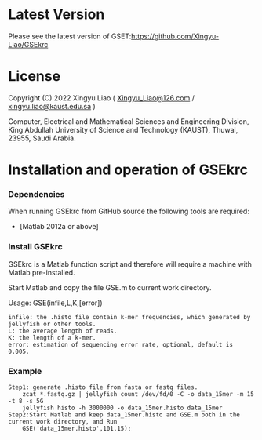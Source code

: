 Latest Version
==============
Please see the latest version of GSET:https://github.com/Xingyu-Liao/GSEkrc


License
=======

Copyright (C) 2022    Xingyu Liao    ( Xingyu_Liao@126.com / xingyu.liao@kaust.edu.sa )

Computer, Electrical and Mathematical Sciences and Engineering Division,
King Abdullah University of Science and Technology (KAUST),
Thuwal, 23955, Saudi Arabia.


Installation and operation of GSEkrc 
==================================

### Dependencies

When running GSEkrc from GitHub source the following tools are required:

* [Matlab 2012a or above]
 
### Install GSEkrc

GSEkrc is a Matlab function script and therefore will require a machine with Matlab pre-installed.

Start Matlab and copy the file GSE.m to current work directory.

Usage: GSE(infile,L,K,[error])

    infile: the .histo file contain k-mer frequencies, which generated by jellyfish or other tools.
	L: the average length of reads.
    K: the length of a k-mer.
    error: estimation of sequencing error rate, optional, default is 0.005.	

### Example
	
    Step1: generate .histo file from fasta or fastq files.
	    zcat *.fastq.gz | jellyfish count /dev/fd/0 -C -o data_15mer -m 15 -t 8 -s 5G
        jellyfish histo -h 3000000 -o data_15mer.histo data_15mer
	Step2:Start Matlab and keep data_15mer.histo and GSE.m both in the current work directory, and Run
		GSE('data_15mer.histo',101,15);
	